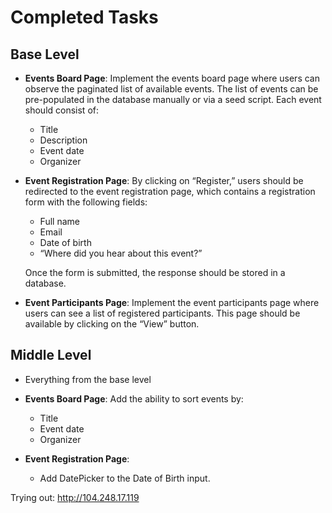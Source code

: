 # Completed Tasks

## Base Level
- **Events Board Page**: Implement the events board page where users can observe the paginated list of available events. The list of events can be pre-populated in the database manually or via a seed script. Each event should consist of:
  - Title
  - Description
  - Event date
  - Organizer

- **Event Registration Page**: By clicking on “Register,” users should be redirected to the event registration page, which contains a registration form with the following fields:
  - Full name
  - Email
  - Date of birth
  - “Where did you hear about this event?”

  Once the form is submitted, the response should be stored in a database.

- **Event Participants Page**: Implement the event participants page where users can see a list of registered participants. This page should be available by clicking on the “View” button.

## Middle Level
- Everything from the base level
- **Events Board Page**: Add the ability to sort events by:
  - Title
  - Event date
  - Organizer

- **Event Registration Page**: 
  - Add DatePicker to the Date of Birth input.

Trying out:
http://104.248.17.119